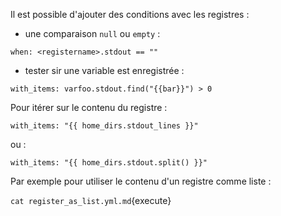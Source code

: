 Il est possible d'ajouter des conditions avec les registres :

- une comparaison `null` ou `empty` :

`when: <registername>.stdout == ""`

- tester sir une variable est enregistrée :

`with_items: varfoo.stdout.find("{{bar}}") > 0`

Pour itérer sur le contenu du registre :

`with_items: "{{ home_dirs.stdout_lines }}"`

ou :

`with_items: "{{ home_dirs.stdout.split() }}"`

Par exemple pour utiliser le contenu d'un registre comme liste :

`cat register_as_list.yml.md`{execute}
